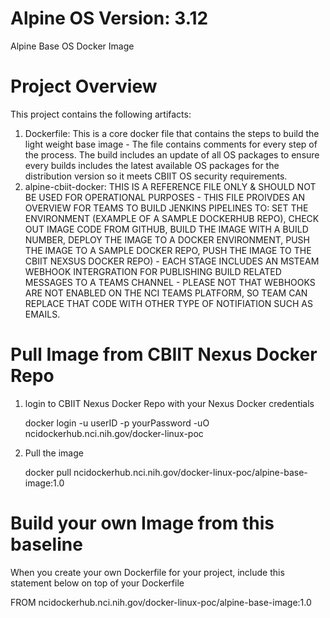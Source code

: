 # Alpine OS Version: 3.12
Alpine Base OS Docker Image

# Project Overview
This project contains the following artifacts:
1. Dockerfile: This is a core docker file that contains the steps to build the light weight base image - The file contains comments for every step of the process. The build includes an update of all OS packages to ensure every builds includes the latest available OS packages for the distribution version so it meets CBIIT OS security requirements.
2. alpine-cbiit-docker: THIS IS A REFERENCE FILE ONLY & SHOULD NOT BE USED FOR OPERATIONAL PURPOSES - THIS FILE PROIVDES AN OVERVIEW FOR TEAMS TO BUILD JENKINS PIPELINES TO: SET THE ENVIRONMENT (EXAMPLE OF A SAMPLE DOCKERHUB REPO), CHECK OUT IMAGE CODE FROM GITHUB, BUILD THE IMAGE WITH A BUILD NUMBER, DEPLOY THE IMAGE TO A DOCKER ENVIRONMENT, PUSH THE IMAGE TO A SAMPLE DOCKER REPO, PUSH THE IMAGE TO THE CBIIT NEXSUS DOCKER REPO) - EACH STAGE INCLUDES AN MSTEAM WEBHOOK INTERGRATION FOR PUBLISHING BUILD RELATED MESSAGES TO A TEAMS CHANNEL - PLEASE NOT THAT WEBHOOKS ARE NOT ENABLED ON THE NCI TEAMS PLATFORM, SO TEAM CAN REPLACE THAT CODE WITH OTHER TYPE OF NOTIFIATION SUCH AS EMAILS.

# Pull Image from CBIIT Nexus Docker Repo
1. login to CBIIT Nexus Docker Repo with your Nexus Docker credentials

   docker login -u userID -p yourPassword -uO ncidockerhub.nci.nih.gov/docker-linux-poc

2. Pull the image

   docker pull ncidockerhub.nci.nih.gov/docker-linux-poc/alpine-base-image:1.0

# Build your own Image from this baseline
   
   When you create your own Dockerfile for your project, include this statement below on top of your Dockerfile
   
   FROM ncidockerhub.nci.nih.gov/docker-linux-poc/alpine-base-image:1.0
 
